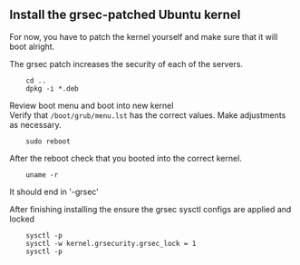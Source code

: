 ## Install the grsec-patched Ubuntu kernel

For now, you have to patch the kernel yourself and make sure that it will boot alright.

The grsec patch increases the security of each of the servers.  

        cd ..  
        dpkg -i *.deb  

Review boot menu and boot into new kernel  
Verify that `/boot/grub/menu.lst` has the correct values. Make adjustments as necessary.  

        sudo reboot 

After the reboot check that you booted into the correct kernel.   

        uname -r  

It should end in '-grsec'  

After finishing installing the ensure the grsec sysctl configs are applied and locked

        sysctl -p  
        sysctl -w kernel.grsecurity.grsec_lock = 1  
        sysctl -p 